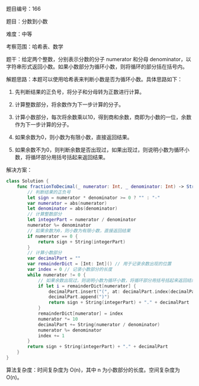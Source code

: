 题目编号：166

题目：分数到小数

难度：中等

考察范围：哈希表、数学

题干：给定两个整数，分别表示分数的分子 numerator 和分母 denominator，以字符串形式返回小数。如果小数部分为循环小数，则将循环的部分括在括号内。

解题思路：本题可以使用哈希表来判断小数是否为循环小数。具体思路如下：

1. 先判断结果的正负号，将分子和分母转为正数进行计算。

2. 计算整数部分，将余数作为下一步计算的分子。

3. 计算小数部分，每次将余数乘以10，得到商和余数，商即为小数的一位，余数作为下一步计算的分子。

4. 如果余数为0，则小数为有限小数，直接返回结果。

5. 如果余数不为0，则判断余数是否出现过，如果出现过，则说明小数为循环小数，将循环部分用括号括起来返回结果。

解决方案：

```swift
class Solution {
    func fractionToDecimal(_ numerator: Int, _ denominator: Int) -> String {
        // 判断结果的正负号
        let sign = numerator * denominator >= 0 ? "" : "-"
        var numerator = abs(numerator)
        let denominator = abs(denominator)
        // 计算整数部分
        let integerPart = numerator / denominator
        numerator %= denominator
        // 如果余数为0，则小数为有限小数，直接返回结果
        if numerator == 0 {
            return sign + String(integerPart)
        }
        // 计算小数部分
        var decimalPart = ""
        var remainderDict = [Int: Int]() // 用于记录余数出现的位置
        var index = 0 // 记录小数部分的长度
        while numerator != 0 {
            // 如果余数出现过，则说明小数为循环小数，将循环部分用括号括起来返回结果
            if let i = remainderDict[numerator] {
                decimalPart.insert("(", at: decimalPart.index(decimalPart.startIndex, offsetBy: i))
                decimalPart.append(")")
                return sign + String(integerPart) + "." + decimalPart
            }
            remainderDict[numerator] = index
            numerator *= 10
            decimalPart += String(numerator / denominator)
            numerator %= denominator
            index += 1
        }
        return sign + String(integerPart) + "." + decimalPart
    }
}
```

算法复杂度：时间复杂度为 O(n)，其中 n 为小数部分的长度。空间复杂度为 O(n)。